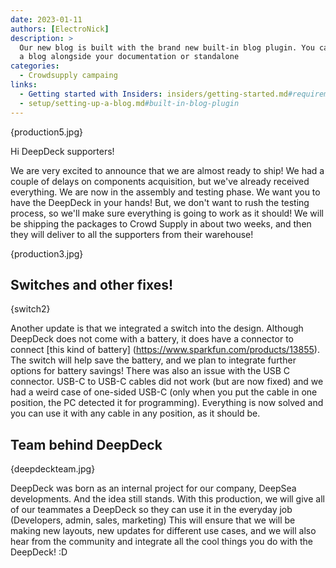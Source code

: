 ```yaml
---
date: 2023-01-11 
authors: [ElectroNick]
description: >
  Our new blog is built with the brand new built-in blog plugin. You can build
  a blog alongside your documentation or standalone
categories:
  - Crowdsupply campaing
links:
  - Getting started with Insiders: insiders/getting-started.md#requirements
  - setup/setting-up-a-blog.md#built-in-blog-plugin
---
```


{production5.jpg}

Hi DeepDeck supporters!

We are very excited to announce that we are almost ready to ship! We had a couple of delays on components acquisition, but we've already received everything. We are now in the assembly and testing phase. We want you to have the DeepDeck in your hands! But, we don't want to rush the testing process, so we'll make sure everything is going to work as it should! We will be shipping the packages to Crowd Supply in about two weeks, and then they will deliver to all the supporters from their warehouse! 

{production3.jpg}

## Switches and other fixes!

{switch2}

Another update is that we integrated a switch into the design. Although DeepDeck does not come with a battery, it does have a connector to connect [this kind of battery] (https://www.sparkfun.com/products/13855). The switch will help save the battery, and we plan to integrate further options for battery savings!
There was also an issue with the USB C connector. USB-C to USB-C cables did not work (but are now fixed) and we had a weird case of one-sided USB-C (only when you put the cable in one position, the PC detected it for programming). Everything is now solved and you can use it with any cable in any position, as it should be.

## Team behind DeepDeck

{deepdeckteam.jpg} 

DeepDeck was born as an internal project for our company, DeepSea developments. And the idea still stands. With this production, we will give all of our teammates a DeepDeck so they can use it in the everyday job (Developers, admin, sales, marketing) This will ensure that we will be making new layouts, new updates for different use cases, and we will also hear from the community and integrate all the cool things you do with the DeepDeck! :D




